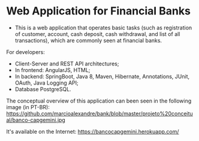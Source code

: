 # Web Application for Financial Banks

- This is a web application that operates basic tasks (such as registration of customer, account, cash deposit, cash withdrawal, and list of all transactions), which are commonly seen at financial banks.

For developers:
- Client-Server and REST API architectures;
- In frontend: AngularJS, HTML;
- In backend: SpringBoot, Java 8, Maven, Hibernate, Annotations, JUnit, OAuth, Java Logging API;
- Database PostgreSQL.

The conceptual overview of this application can been seen in the following image (in PT-BR):
https://github.com/marcioalexandre/bank/blob/master/projeto%20conceitual/banco-capgemini.jpg

It's available on the Internet: https://bancocapgemini.herokuapp.com/
